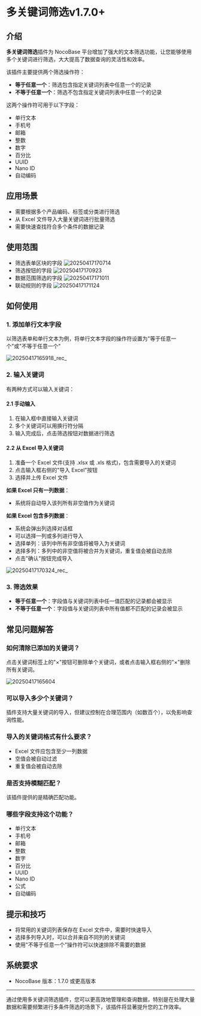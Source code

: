 # 多关键词筛选<Badge>v1.7.0+</Badge>

<PluginInfo commercial="true" name="multi-keyword-filter"></PluginInfo>

## 介绍

**多关键词筛选**插件为 NocoBase 平台增加了强大的文本筛选功能，让您能够使用多个关键词进行筛选，大大提高了数据查询的灵活性和效率。

该插件主要提供两个筛选操作符：
- **等于任意一个**：筛选包含指定关键词列表中任意一个的记录
- **不等于任意一个**：筛选不包含指定关键词列表中任意一个的记录

这两个操作符可用于以下字段：
- 单行文本
- 手机号
- 邮箱
- 整数
- 数字
- 百分比
- UUID
- Nano ID
- 自动编码

## 应用场景

- 需要根据多个产品编码、标签或分类进行筛选
- 从 Excel 文件导入大量关键词进行批量筛选
- 需要快速查找符合多个条件的数据记录

## 使用范围

- 筛选表单区块的字段
![20250417170714](https://static-docs.nocobase.com/20250417170714.png)
- 筛选按钮的字段
![20250417170923](https://static-docs.nocobase.com/20250417170923.png)
- 数据范围筛选的字段
![20250417171011](https://static-docs.nocobase.com/20250417171011.png)
- 联动规则的字段
![20250417171124](https://static-docs.nocobase.com/20250417171124.png)

## 如何使用

### 1. 添加单行文本字段

以筛选表单和单行文本为例，将单行文本字段的操作符设置为"等于任意一个"或"不等于任意一个"

![20250417165918_rec_](https://static-docs.nocobase.com/20250417165918_rec_.gif)

### 2. 输入关键词

有两种方式可以输入关键词：

#### 2.1 手动输入

1. 在输入框中直接输入关键词
2. 多个关键词可以用换行符分隔
3. 输入完成后，点击筛选按钮对数据进行筛选

#### 2.2 从 Excel 导入关键词

1. 准备一个 Excel 文件(支持 .xlsx 或 .xls 格式)，包含需要导入的关键词
2. 点击输入框右侧的"导入 Excel"按钮
3. 选择并上传 Excel 文件

**如果 Excel 只有一列数据**：
- 系统将自动导入该列所有非空值作为关键词

**如果 Excel 包含多列数据**：
- 系统会弹出列选择对话框
- 可以选择一列或多列进行导入
- 选择单列：该列中所有非空值将被导入为关键词
- 选择多列：多列中的非空值将被合并为关键词，重复值会被自动去除
- 点击"确认"按钮完成导入

![20250417170324_rec_](https://static-docs.nocobase.com/20250417170324_rec_.gif)

### 3. 筛选效果

- **等于任意一个**：字段值与关键词列表中任一值匹配的记录都会被显示
- **不等于任意一个**：字段值与关键词列表中所有值都不匹配的记录会被显示

## 常见问题解答

### 如何清除已添加的关键词？

点击关键词标签上的"×"按钮可删除单个关键词，或者点击输入框右侧的"×"删除所有关键词。

![20250417165604](https://static-docs.nocobase.com/20250417165604.png)

### 可以导入多少个关键词？

插件支持大量关键词的导入，但建议控制在合理范围内（如数百个），以免影响查询性能。

### 导入的关键词格式有什么要求？

- Excel 文件应包含至少一列数据
- 空值会被自动过滤
- 重复值会被自动去除

### 是否支持模糊匹配？

该插件提供的是精确匹配功能。

### 哪些字段支持这个功能？

- 单行文本
- 手机号
- 邮箱
- 整数
- 数字
- 百分比
- UUID
- Nano ID
- 公式
- 自动编码

## 提示和技巧

- 将常用的关键词列表保存在 Excel 文件中，需要时快速导入
- 选择多列导入时，可以合并来自不同列的关键词
- 使用"不等于任意一个"操作符可以快速排除不需要的数据

## 系统要求

- NocoBase 版本：1.7.0 或更高版本

---

通过使用多关键词筛选插件，您可以更高效地管理和查询数据，特别是在处理大量数据和需要频繁进行多条件筛选的场景下，该插件将显著提升您的工作效率。
